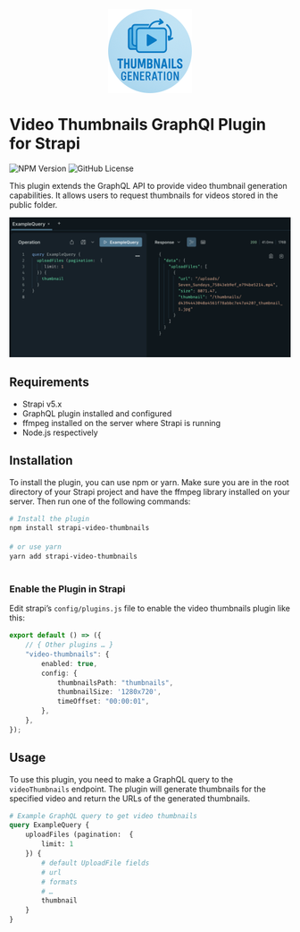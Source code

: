 <img src="./docs/logo.png" alt="Strapi Video Thumbnails Plugin" style="display: block; margin: 1rem auto; width: 150px;" />

# Video Thumbnails GraphQl Plugin for Strapi

![NPM Version](https://img.shields.io/npm/v/strapi-graphql-video-thumbnails) ![GitHub License](https://img.shields.io/github/license/Coderwelsch/strapi-video-thumbnails-graphql)

This plugin extends the GraphQL API to provide video thumbnail generation capabilities. It allows users to request thumbnails for videos stored in the public folder.

![GraphQL Query Example](./docs/example-query.png)

## Requirements

- Strapi v5.x
- GraphQL plugin installed and configured
- ffmpeg installed on the server where Strapi is running
- Node.js respectively

## Installation

To install the plugin, you can use npm or yarn. Make sure you are in the root directory of your Strapi project and have the ffmpeg library installed on your server. Then run one of the following commands:

```bash
# Install the plugin
npm install strapi-video-thumbnails

# or use yarn
yarn add strapi-video-thumbnails
 
```

### Enable the Plugin in Strapi

Edit strapi’s `config/plugins.js` file to enable the video thumbnails plugin like this:

```typescript
export default () => ({
	// { Other plugins … }
	"video-thumbnails": {
		enabled: true,
		config: {
			thumbnailsPath: "thumbnails",
			thumbnailSize: '1280x720',
			timeOffset: "00:00:01",
		},
	},
});
```


## Usage

To use this plugin, you need to make a GraphQL query to the `videoThumbnails` endpoint. The plugin will generate thumbnails for the specified video and return the URLs of the generated thumbnails.

```graphql
# Example GraphQL query to get video thumbnails
query ExampleQuery {
	uploadFiles (pagination:  {
		limit: 1
	}) {
		# default UploadFile fields
		# url
		# formats
		# …
		thumbnail
	}
}
```
